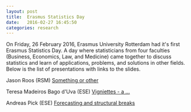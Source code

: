 ```yaml
---
layout: post
title:  Erasmus Statistics Day
date:   2016-02-27 16:45:50
categories: research
---
```


On Friday, 26 February 2016, Erasmus University Rotterdam had it's first Erasmus Statistics Day. A day where statisticians from four faculties (Business, Economics, Law, and Medicine) came together to discuss statistics and learn of applications, problems, and solutions in other fields. Below is the list of presentations with links to the slides.

Jason Roos (RSM) [Something or other](\papers\ESD16\roos.pdf)

Teresa Madeiros Bago d'Uva (ESE) [Vigniettes - a ...](\papers\ESD16\bagoduva.pdf)

Andreas Pick (ESE) [Forecasting and structural breaks](\papers\ESD16\pick.pdf)
